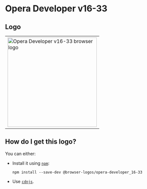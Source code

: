 # Opera Developer v16-33

## Logo

<table>
    <tr height=300>
        <td>
            <a href="https://github.com/alrra/browser-logos/tree/ff64366b7223e4ffa19c912320f09f413b26b4bf/src/archive/opera-developer_16-33">
                <img width=290 src="https://raw.githubusercontent.com/alrra/browser-logos/ff64366b7223e4ffa19c912320f09f413b26b4bf/src/archive/opera-developer_16-33/opera-developer_16-33_512x512.png" alt="Opera Developer v16-33 browser logo">
            </a>
        </td>
    </tr>
</table>

## How do I get this logo?

You can either:

* Install it using [`npm`][npm]:

  `npm install --save-dev @browser-logos/opera-developer_16-33`

* Use [`cdnjs`][cdnjs].

<!-- Link labels: -->

[cdnjs]: https://cdnjs.com/libraries/browser-logos
[npm]: https://www.npmjs.com/
